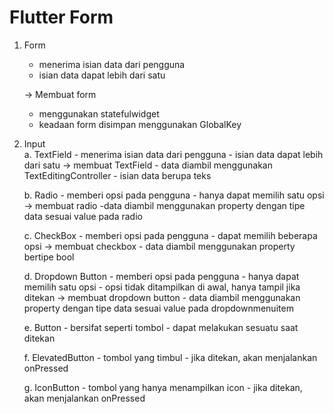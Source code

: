 # Flutter Form

1. Form
    - menerima isian data dari pengguna
    - isian data dapat lebih dari satu

    -> Membuat form
    - menggunakan statefulwidget
    - keadaan form disimpan menggunakan GlobalKey<FormState>

2. Input   
    a. TextField
        - menerima isian data dari pengguna
        - isian data dapat lebih dari satu
    -> membuat TextField
        - data diambil menggunakan TextEditingController
        - isian data berupa teks
    
    b. Radio
        - memberi opsi pada pengguna
        - hanya dapat memilih satu opsi
    -> membuat radio
        -data diambil menggunakan property dengan tipe data sesuai value pada radio
    
    c. CheckBox
        - memberi opsi pada pengguna
        - dapat memilih beberapa opsi
    -> membuat checkbox
        - data diambil menggunakan property bertipe bool

    d. Dropdown Button
        - memberi opsi pada pengguna
        - hanya dapat memilih satu opsi
        - opsi tidak ditampilkan di awal, hanya tampil jika ditekan
    -> membuat dropdown button
        - data diambil menggunakan property dengan tipe data sesuai value pada dropdownmenuitem
    
    e. Button
        - bersifat seperti tombol
        - dapat melakukan sesuatu saat ditekan 
    
    f. ElevatedButton
        - tombol yang timbul
        - jika ditekan, akan menjalankan onPressed
    
    g. IconButton
        - tombol yang hanya menampilkan icon
        - jika ditekan, akan menjalankan onPressed
        